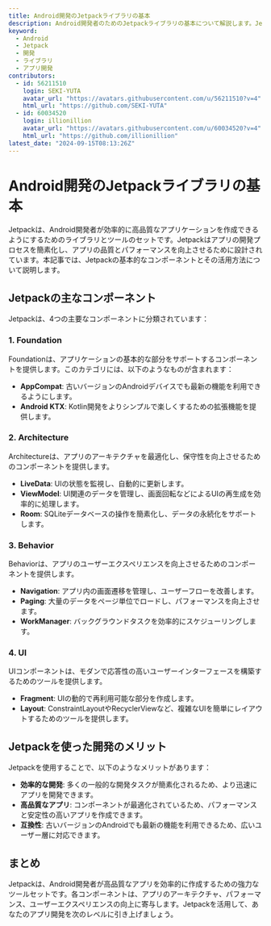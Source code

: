 ```yaml
---
title: Android開発のJetpackライブラリの基本
description: Android開発者のためのJetpackライブラリの基本について解説します。Jetpackの主要コンポーネントとその活用法について学びましょう。
keyword:
  - Android
  - Jetpack
  - 開発
  - ライブラリ
  - アプリ開発
contributors:
  - id: 56211510
    login: SEKI-YUTA
    avatar_url: "https://avatars.githubusercontent.com/u/56211510?v=4"
    html_url: "https://github.com/SEKI-YUTA"
  - id: 60034520
    login: illionillion
    avatar_url: "https://avatars.githubusercontent.com/u/60034520?v=4"
    html_url: "https://github.com/illionillion"
latest_date: "2024-09-15T08:13:26Z"
---
```


# Android開発のJetpackライブラリの基本

Jetpackは、Android開発者が効率的に高品質なアプリケーションを作成できるようにするためのライブラリとツールのセットです。Jetpackはアプリの開発プロセスを簡素化し、アプリの品質とパフォーマンスを向上させるために設計されています。本記事では、Jetpackの基本的なコンポーネントとその活用方法について説明します。

## Jetpackの主なコンポーネント

Jetpackは、4つの主要なコンポーネントに分類されています：

### 1. Foundation

Foundationは、アプリケーションの基本的な部分をサポートするコンポーネントを提供します。このカテゴリには、以下のようなものが含まれます：

- **AppCompat**: 古いバージョンのAndroidデバイスでも最新の機能を利用できるようにします。
- **Android KTX**: Kotlin開発をよりシンプルで楽しくするための拡張機能を提供します。

### 2. Architecture

Architectureは、アプリのアーキテクチャを最適化し、保守性を向上させるためのコンポーネントを提供します。

- **LiveData**: UIの状態を監視し、自動的に更新します。
- **ViewModel**: UI関連のデータを管理し、画面回転などによるUIの再生成を効率的に処理します。
- **Room**: SQLiteデータベースの操作を簡素化し、データの永続化をサポートします。

### 3. Behavior

Behaviorは、アプリのユーザーエクスペリエンスを向上させるためのコンポーネントを提供します。

- **Navigation**: アプリ内の画面遷移を管理し、ユーザーフローを改善します。
- **Paging**: 大量のデータをページ単位でロードし、パフォーマンスを向上させます。
- **WorkManager**: バックグラウンドタスクを効率的にスケジューリングします。

### 4. UI

UIコンポーネントは、モダンで応答性の高いユーザーインターフェースを構築するためのツールを提供します。

- **Fragment**: UIの動的で再利用可能な部分を作成します。
- **Layout**: ConstraintLayoutやRecyclerViewなど、複雑なUIを簡単にレイアウトするためのツールを提供します。

## Jetpackを使った開発のメリット

Jetpackを使用することで、以下のようなメリットがあります：

- **効率的な開発**: 多くの一般的な開発タスクが簡素化されるため、より迅速にアプリを開発できます。
- **高品質なアプリ**: コンポーネントが最適化されているため、パフォーマンスと安定性の高いアプリを作成できます。
- **互換性**: 古いバージョンのAndroidでも最新の機能を利用できるため、広いユーザー層に対応できます。

## まとめ

Jetpackは、Android開発者が高品質なアプリを効率的に作成するための強力なツールセットです。各コンポーネントは、アプリのアーキテクチャ、パフォーマンス、ユーザーエクスペリエンスの向上に寄与します。Jetpackを活用して、あなたのアプリ開発を次のレベルに引き上げましょう。
